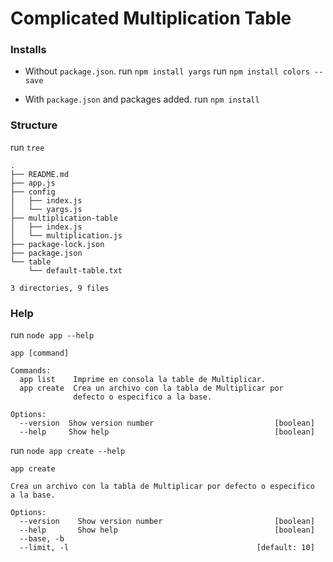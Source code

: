 # Complicated Multiplication Table

### Installs

* Without `package.json`.
run `npm install yargs`
run `npm install colors --save`

* With `package.json` and packages added.
run `npm install`

### Structure

run `tree`
```shell
.
├── README.md
├── app.js
├── config
│   ├── index.js
│   └── yargs.js
├── multiplication-table
│   ├── index.js
│   └── multiplication.js
├── package-lock.json
├── package.json
└── table
    └── default-table.txt

3 directories, 9 files
```

### Help

run `node app --help`
```shell
app [command]

Commands:
  app list    Imprime en consola la table de Multiplicar.
  app create  Crea un archivo con la tabla de Multiplicar por
              defecto o especifico a la base.

Options:
  --version  Show version number                           [boolean]
  --help     Show help                                     [boolean]
```
run `node app create --help`
```shell
app create

Crea un archivo con la tabla de Multiplicar por defecto o especifico
a la base.

Options:
  --version    Show version number                         [boolean]
  --help       Show help                                   [boolean]
  --base, -b
  --limit, -l                                          [default: 10]
```

